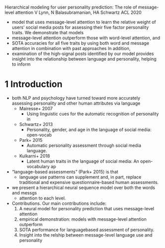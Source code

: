 Hierarchical modeling for user personality prediction: 
  The role of message-level attention
V Lynn, N Balasubramanian, HA Schwartz 
ACL 2020

* model that uses message-level attention to 
  learn the relative weight of users’ social media posts 
  for assessing their five factor personality traits. We demonstrate that models
* message-level attention outperform those with word-level attention, and
* SOTA accuracies for all five traits by using both word and message attention
  in combination with past approaches  In addition, 
* examination of the high-signal posts identified by our model provides insight
  into the relationship between language and personality, helping to inform

# 1 Introduction

* both NLP and psychology have turned toward more accurately assessing
  personality and other human attributes via language 
  * Mairesse+ 2007
    * Using linguistic cues for the automatic recognition of personality in
  * Schwartz+ 2013
    * Personality, gender, and age in the language of social media: open-vocab
  * Park+ 2015
    * Automatic personality assessment through social media language.
  * Kulkarni+ 2018
    * Latent human traits in the language of social media: An open-vocabulary ap
* “language-based assessments” (Park+ 2015) is that 
  * language use patterns can supplement and, in part, replace traditional and
    expensive questionnaire-based human assessments.  
* we present a hierarchical neural sequence model over both the words and messgs
  * attention to each level.  
* Contributions. Our main contributions include:
  1. A neural model for personality prediction that uses message-level attention
  2. empirical demonstration: models with message-level attention outperform
  3. SOTA performance for languagebased assessment of personality.
  4. Insight into the relship between message-level language use and personality
